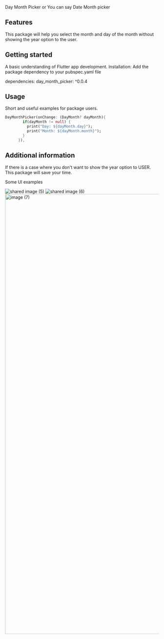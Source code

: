 <!--
This README describes the package. If you publish this package to pub.dev,
this README's contents appear on the landing page for your package.

For information about how to write a good package README, see the guide for
[writing package pages](https://dart.dev/guides/libraries/writing-package-pages).

For general information about developing packages, see the Dart guide for
[creating packages](https://dart.dev/guides/libraries/create-library-packages)
and the Flutter guide for
[developing packages and plugins](https://flutter.dev/developing-packages).
-->

Day Month Picker or You can say Date Month picker

## Features

This package will help you select the month and day of the month without showing the year option to the user.

## Getting started

A basic understanding of Flutter app development.
Installation: 
Add the package dependency to your pubspec.yaml file

dependencies:
  day_month_picker: ^0.0.4

## Usage

Short and useful examples for package users.

```dart
DayMonthPicker(onChange: (DayMonth? dayMonth){
        if(dayMonth != null) {
          print("Day: ${dayMonth.day}");
          print("Month: ${dayMonth.month}");
        }
      }),
```

## Additional information

If there is a case where you don't want to show the year option to USER. This package will save your time.

Some UI examples

![shared image (5)](https://github.com/user-attachments/assets/4371824a-fc35-4114-9e8c-69cad1b85eda)
![shared image (6)](https://github.com/user-attachments/assets/d4bf06b1-b1fb-4c23-8162-945d32acc042)
<img width="1439" alt="image (7)" src="https://github.com/user-attachments/assets/c5980e3e-a2be-4ae6-9cec-2dbb91e57a8b">


